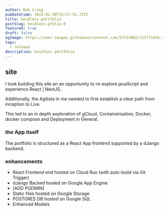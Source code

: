 ```yaml
---
author: Rob Craig
pubDatetime: 2023-01-30T15:57:52.737Z
title: heidless portfolio
postSlug: heidless-pfolio-0
featured: true
draft: false
ogImage: https://user-images.githubusercontent.com/53733092/215771435-25408246-2309-4f8b-a781-1f3d93bdf0ec.png
tags:
  - release
description: heidless portfolio
---
```


## site

I took building this site an an opportunity to re-explore javaScript and experience React | NextJS.

Additionally, the Agilista in me needed to first establish a clear path from inception to Live.

This led to an in depth exploration of gCloud, Containerisation, Docker, docker compose and Deployment in General.

### the App itself

The portfolio is structured as a React App frontend supported by a dJango backend.

### enhancements

- React Frontend end hosted on Cloud Run (with auto-build via Git Trigger)
- dJango Backed hosted on Google App Engine
- [ADD PGDMIN]
- Static files hosted on Google Storage
- POSTGRES DB hosted on Google SQL
- Enhanced Models
